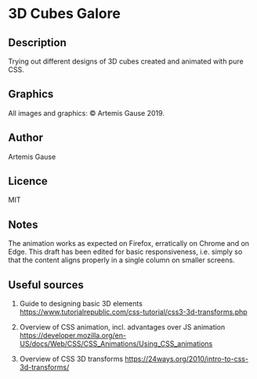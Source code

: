 # 3D Cubes Galore

## Description
Trying out different designs of 3D cubes created and animated with pure CSS.

## Graphics
All images and graphics: &copy; Artemis Gause 2019.

## Author
Artemis Gause

## Licence
MIT

## Notes
The animation works as expected on Firefox, erratically on Chrome and on Edge.
This draft has been edited for basic responsiveness, i.e. simply so that the content aligns properly in a single column on smaller screens.

## Useful sources
1. Guide to designing basic 3D elements    
    https://www.tutorialrepublic.com/css-tutorial/css3-3d-transforms.php

2. Overview of CSS animation, incl. advantages over JS animation
    https://developer.mozilla.org/en-US/docs/Web/CSS/CSS_Animations/Using_CSS_animations

3. Overview of CSS 3D transforms
    https://24ways.org/2010/intro-to-css-3d-transforms/
